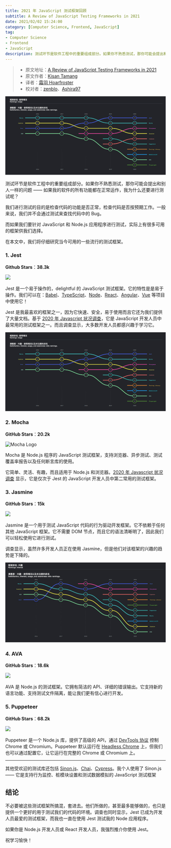 ```yaml
---
title: 2021 年 JavaScript 测试框架回顾
subtitle: A Review of JavaScript Testing Frameworks in 2021
date: 2021/02/02 15:24:00
category: [Computer Science, Frontend, JavaScript]
tag:
- Computer Science
- Frontend
- JavaScript
description: 测试环节是软件工程中的重要组成部分。如果你不熟悉测试，那你可能会提出和别人一样的问题 —— 如果我的软件的所有功能都在正常运作，我为什么还要进行测试呢？
---
```


> * 原文地址：[A Review of JavaScript Testing Frameworks in 2021](https://medium.com/javascript-in-plain-english/a-review-of-javascript-testing-frameworks-in-2021-fe5934567c2a)
> * 原文作者：[Kisan Tamang](https://medium.com/@kisantamang)
> * 译者：[霜羽 Hoarfroster](https://github.com/PassionPenguin)
> * 校对者：[zenblo](https://github.com/zenblo)、[Ashira97](https://github.com/Ashira97)

![JavaScript 测试框架的使用情况，数据来源《2020 年 Javascript 状况调查》](https://github.com/PassionPenguin/gold-miner-images/blob/master/a-review-of-javascript-testing-frameworks-in-2021-UsageRanking.jpg?raw=true)

测试环节是软件工程中的重要组成部分。如果你不熟悉测试，那你可能会提出和别人一样的问题 —— 如果我的软件的所有功能都在正常运作，我为什么还要进行测试呢？

我们进行测试的目的是检查代码的功能是否正常，检查代码是否按预期工作。一般来说，我们并不会通过测试来查找代码中的 Bug。

而如果我们要针对 JavaScript 和 Node.js 应用程序进行测试，实际上有很多可用的框架供我们选择。

在本文中，我们将仔细研究当今可用的一些流行的测试框架。

### 1. Jest

**Github Stars**：**38.3k**

![](https://cdn-images-1.medium.com/max/2000/0*ORx4FzFx1702SS1x.png)

Jest 是一个易于操作的，delightful 的 JavaScript 测试框架。它的特性是是易于操作。我们可以在：[Babel](https://babeljs.io/)、[TypeScript](https://www.typescriptlang.org/)、[Node](https://nodejs.org/en/)、[React](https://reactjs.org/)、[Angular](https://angular.io/)、[Vue](https://vuejs.org/) 等项目中使用它！

Jest 是我最喜欢的框架之一，因为它快速、安全，易于使用而且它还为我们提供了大量文档。基于 [2020 年 Javascript 状况调查](https://2020.stateofjs.com/zh-Hans)，它是 JavaScript 开发人员中最常用的测试框架之一。而且调查显示，大多数开发人员都感兴趣于学习它。

![JavaScript 测试框架的使用情况，数据来源《2020 年 Javascript 状况调查》](https://github.com/PassionPenguin/gold-miner-images/blob/master/a-review-of-javascript-testing-frameworks-in-2021-UsageRanking.jpg?raw=true)

### 2. Mocha

**GitHub Stars**：**20.2k**

![Mocha Logo](https://cdn-images-1.medium.com/max/2000/1*if41jUf_RLXNEjCSz-2aBQ.png)

Mocha 是 Node.js 程序的 JavaScript 测试框架，支持浏览器、异步测试、测试覆盖率报告以及任何断言库的使用。

它简单、灵活、有趣，而且适用于 Node.js 和浏览器。[2020 年 Javascript 状况调查](https://2020.stateofjs.com/zh-Hans) 显示，它是仅次于 Jest 的 JavaScript 开发人员中第二常用的测试框架。

### 3. Jasmine

**GitHub Stars**：**15k**

![](https://p1-juejin.byteimg.com/tos-cn-i-k3u1fbpfcp/ffd4f0612a61489d901fa29b153a3dbe~tplv-k3u1fbpfcp-watermark.image)

Jasmine 是一个用于测试 JavaScript 代码的行为驱动开发框架。它不依赖于任何其他 JavaScript 框架。它不需要 DOM 节点，而且它的语法清晰明了，因此我们可以轻松使用它进行测试。

调查显示，虽然许多开发人员正在使用 Jasmine，但是他们对该框架的兴趣的趋势是下降的。

![JavaScript 测试框架的兴趣情况，数据来源《2020 年 Javascript 状况》](https://github.com/PassionPenguin/gold-miner-images/blob/master/a-review-of-javascript-testing-frameworks-in-2021-InterestRanking.jpg?raw=true)

### 4. AVA

**GitHub Stars**：**18.6k**

![](https://cdn-images-1.medium.com/max/2000/0*_MnNTc5DD3wLQJMu)

AVA 是 Node.js 的测试框架。它拥有简洁的 API、详细的错误输出。它支持新的语言功能、支持测试文件隔离，能让我们更有信心进行开发。

### 5. Puppeteer

**GitHub Stars**：**68.2k**

![](https://cdn-images-1.medium.com/max/2560/0*gfOux77U2JV6g3C5)

Puppeteer 是一个 Node.js 库，提供了高级的 API，通过 [DevTools 协议](https://chromedevtools.github.io/devtools-protocol/) 控制 Chrome 或 Chromium。Puppeteer 默认运行在 [Headless Chrome](https://developers.google.com/web/updates/2017/04/headless-chrome) 上，但我们也可以通过配置它，让它运行在完整的 Chrome 或 Chromium 上。

---

其他受欢迎的测试库还包括 [Sinon.js](https://github.com/sinonjs/)、[Chai](https://www.chaijs.com/)、[Cypress](https://www.cypress.io/)。我个人使用了 Sinon.js —— 它是支持行为监控、桩模块设置和测试数据模拟的 JavaScript 测试框架

## 结论

不必要被这些测试框架所搞混，套进去。他们所做的，甚至最多能够做的，也只是提供一个更好的用于测试我们的代码的环境。调查也同时显示，Jest 已成为开发人员最爱的测试框架，而我也一直在使用 Jest 测试我的 Node 应用程序。

如果你是 Node.js 开发人员或 React 开发人员，我强烈推介你使用 Jest。

祝学习愉快！
